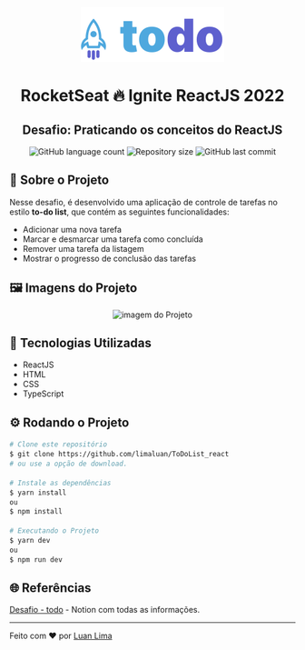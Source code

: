 <div align="center">
  <img src="./src/assets/logo.svg">
</div>

<h1 align="center"> RocketSeat 🔥 Ignite ReactJS 2022 </h1>

<h2 align="center"> Desafio: Praticando os conceitos do ReactJS </h2>

<p align="center">
  <img alt="GitHub language count" src="https://img.shields.io/github/languages/count/limaluan/ToDoList_react?color=%2304D361?style=flat-square">
  <img alt="Repository size" src="https://img.shields.io/github/repo-size/limaluan/ToDoList_react?style=flat-square">
  <img alt="GitHub last commit" src="https://img.shields.io/github/last-commit/limaluan/ToDoList_react?style=flat-square">
</p>

## 🚀 Sobre o Projeto

Nesse desafio, é desenvolvido uma aplicação de controle de tarefas no estilo **to-do list**, que contém as seguintes funcionalidades:

- Adicionar uma nova tarefa
- Marcar e desmarcar uma tarefa como concluída
- Remover uma tarefa da listagem
- Mostrar o progresso de conclusão das tarefas

## 🖼️ Imagens do Projeto

<div align="center">
   <img src="https://i.imgur.com/tw2JMn5.gif" alt="imagem do Projeto"/> 
   </br>
</div>

## 🧰 Tecnologias Utilizadas

- ReactJS
- HTML
- CSS
- TypeScript

## ⚙️ Rodando o Projeto

```bash
# Clone este repositório
$ git clone https://github.com/limaluan/ToDoList_react
# ou use a opção de download.

# Instale as dependências
$ yarn install
ou
$ npm install

# Executando o Projeto
$ yarn dev
ou
$ npm run dev
```

## 🌐 Referências

[Desafio - todo](https://efficient-sloth-d85.notion.site/Desafio-01-Praticando-os-conceitos-do-ReactJS-91fd63dd1a5b4a2796152de293ec1074) - Notion com todas as informações.

---

Feito com ❤️ por [Luan Lima](https://github.com/limaluan)
